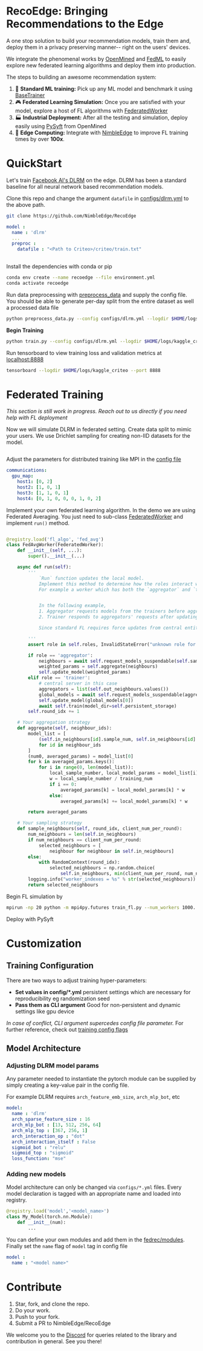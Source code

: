 # RecoEdge: Bringing Recommendations to the Edge
A one stop solution to build your recommendation models, train them and, deploy them in a privacy preserving manner-- right on the users' devices. 

We integrate the phenomenal works by [OpenMined](https://www.openmined.org/) and [FedML](https://github.com/FedML-AI/FedML) to easily explore new federated learning algorithms and deploy them into production.

The steps to building an awesome recommendation system:
1. :nut_and_bolt: **Standard ML training:** Pick up any ML model and benchmark it using [BaseTrainer](fedrec/trainers/base_trainer.py)
2. :video_game: **Federated Learning Simulation:** Once you are satisfied with your model, explore a host of FL algorithms with [FederatedWorker](fedrec/federated_worker.py)
3. :factory:	**Industrial Deployment:** After all the testing and simulation, deploy easily using [PySyft](https://github.com/openmined/Pysyft) from OpenMined
4. :rocket: **Edge Computing:** Integrate with [NimbleEdge](https://www.nimbleedge.ai/) to improve FL training times by over **100x**.


# QuickStart

Let's train [Facebook AI's DLRM](https://arxiv.org/abs/1906.00091) on the edge. DLRM has been a standard baseline for all neural network based recommendation models.

Clone this repo and change the argument `datafile` in [configs/dlrm.yml](configs/dlrm.yml) to the above path.
```bash
git clone https://github.com/NimbleEdge/RecoEdge
```
```yml
model :
  name : 'dlrm'
  ...
  preproc :
    datafile : "<Path to Criteo>/criteo/train.txt"
 
```
Install the dependencies with conda or pip
```bash
conda env create --name recoedge --file environment.yml
conda activate recoedge
``` 

Run data preprocessing with [preprocess_data](preprocess_data.py) and supply the config file. You should be able to generate per-day split from the entire dataset as well a processed data file
```bash
python preprocess_data.py --config configs/dlrm.yml --logdir $HOME/logs/kaggle_criteo/exp_1
```

**Begin Training**
```bash
python train.py --config configs/dlrm.yml --logdir $HOME/logs/kaggle_criteo/exp_3 --num_eval_batches 1000 --devices 0
```

Run tensorboard to view training loss and validation metrics at [localhost:8888](http://localhost:8888/)
```bash
tensorboard --logdir $HOME/logs/kaggle_criteo --port 8888
```

# Federated Training
_This section is still work in progress. Reach out to us directly if you need help with FL deployment_

Now we will simulate DLRM in federated setting. Create data split to mimic your users. We use Drichlet sampling for creating non-IID datasets for the model.

```bash
```

Adjust the parameters for distributed training like MPI in the [config file](configs/dlrm_fl.yml)
```yaml
communications:
  gpu_map:
    host1: [0, 2]
    host2: [1, 0, 1]
    host3: [1, 1, 0, 1]
    host4: [0, 1, 0, 0, 0, 1, 0, 2]
```

Implement your own federated learning algorithm. In the demo we are using Federated Averaging. You just need to sub-class [FederatedWorker](fedrec/federated_worker.py) and implement `run()` method.

```python

@registry.load('fl_algo', 'fed_avg')
class FedAvgWorker(FederatedWorker):
    def __init__(self, ...):
        super().__init__(...)

    async def run(self):
        '''
            `Run` function updates the local model. 
            Implement this method to determine how the roles interact with each other to determine the final updated model.
            For example a worker which has both the `aggregator` and `trainer` roles might first train locally then run discounted `aggregate()` to get the fianl update model 


            In the following example,
            1. Aggregator requests models from the trainers before aggregating and updating its model.
            2. Trainer responds to aggregators' requests after updating its own model by local training.

            Since standard FL requires force updates from central entity before each cycle, trainers always start with global model/aggregator's model 

        '''
        assert role in self.roles, InvalidStateError("unknown role for worker")

        if role == 'aggregator':
            neighbours = await self.request_models_suspendable(self.sample_neighbours())
            weighted_params = self.aggregate(neighbours)
            self.update_model(weighted_params)
        elif role == 'trainer':
            # central server in this case
            aggregators = list(self.out_neighbours.values())
            global_models = await self.request_models_suspendable(aggregators)
            self.update_model(global_models[0])
            await self.train(model_dir=self.persistent_storage)
        self.round_idx += 1

    # Your aggregation strategy
    def aggregate(self, neighbour_ids):
        model_list = [
            (self.in_neighbours[id].sample_num, self.in_neighbours[id].model)
            for id in neighbour_ids
        ]
        (num0, averaged_params) = model_list[0]
        for k in averaged_params.keys():
            for i in range(0, len(model_list)):
                local_sample_number, local_model_params = model_list[i]
                w = local_sample_number / training_num
                if i == 0:
                    averaged_params[k] = local_model_params[k] * w
                else:
                    averaged_params[k] += local_model_params[k] * w

        return averaged_params

    # Your sampling strategy
    def sample_neighbours(self, round_idx, client_num_per_round):
        num_neighbours = len(self.in_neighbours)
        if num_neighbours == client_num_per_round:
            selected_neighbours = [
                neighbour for neighbour in self.in_neighbours]
        else:
            with RandomContext(round_idx):
                selected_neighbours = np.random.choice(
                    self.in_neighbours, min(client_num_per_round, num_neighbours), replace=False)
        logging.info("worker_indexes = %s" % str(selected_neighbours))
        return selected_neighbours
```

Begin FL simulation by
```bash
mpirun -np 20 python -m mpi4py.futures train_fl.py --num_workers 1000.
```

Deploy with PySyft
# Customization
## Training Configuration
There are two ways to adjust training hyper-parameters:
- **Set values in config/*.yml** persistent settings which are necessary for reproducibility eg randomization seed
- **Pass them as CLI argument** Good for non-persistent and dynamic settings like gpu device  

*In case of conflict, CLI argument supercedes config file parameter.*
For further reference, check out [training config flags](configs/flags.md)

## Model Architecture
### Adjusting DLRM model params 
Any parameter needed to instantiate the pytorch module can be supplied by simply creating a key-value pair in the config file.

For example DLRM requires `arch_feature_emb_size`, `arch_mlp_bot`, etc 
```yml
model: 
  name : 'dlrm'
  arch_sparse_feature_size : 16
  arch_mlp_bot : [13, 512, 256, 64]
  arch_mlp_top : [367, 256, 1]
  arch_interaction_op : "dot"
  arch_interaction_itself : False
  sigmoid_bot : "relu"
  sigmoid_top : "sigmoid"
  loss_function: "mse"
```

### Adding new models
Model architecture can only be changed via `configs/*.yml` files. Every model declaration is tagged with an appropriate name and loaded into registry.
```python
@registry.load('model','<model_name>')
class My_Model(torch.nn.Module):
    def __init__(num):
        ... 
```

You can define your own modules and add them in the [fedrec/modules](fedrec/modules). Finally set the `name` flag of `model` tag in config file
```yml
model : 
  name : "<model name>"
```

# Contribute

1. Star, fork, and clone the repo.
2. Do your work.
3. Push to your fork.
4. Submit a PR to NimbleEdge/RecoEdge

We welcome you to the [Discord](https://discord.gg/TgAD7dgX7V) for queries related to the library and contribution in general. See you there!
